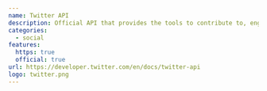 ```yaml
---
name: Twitter API
description: Official API that provides the tools to contribute to, engage with, and analyze the conversation happening on Twitter.
categories:
  - social
features:
  https: true
  official: true
url: https://developer.twitter.com/en/docs/twitter-api
logo: twitter.png
---
```


